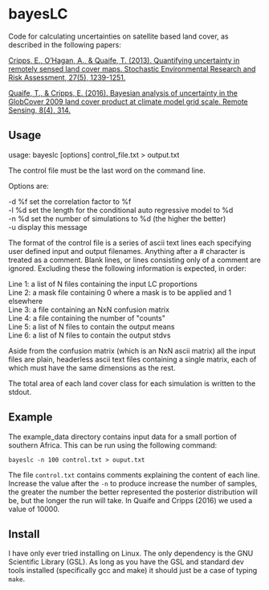 # bayesLC
Code for calculating uncertainties on satellite based land cover, as described in the following papers:

[Cripps, E., O’Hagan, A., & Quaife, T. (2013). Quantifying uncertainty in remotely sensed land cover maps. Stochastic Environmental Research and Risk Assessment, 27(5), 1239-1251.](https://link.springer.com/article/10.1007/s00477-012-0660-3)

[Quaife, T., & Cripps, E. (2016). Bayesian analysis of uncertainty in the GlobCover 2009 land cover product at climate model grid scale. Remote Sensing, 8(4), 314.](https://www.mdpi.com/2072-4292/8/4/314)

## Usage
 
usage: bayeslc \[options\] control_file.txt > output.txt

The control file must be the last word on the command line.

Options are:

-d %f        set the correlation factor to %f<br>
-l %d        set the length for the conditional auto regressive model to %d<br>
-n %d        set the number of simulations to %d (the higher the better)<br>
-u           display this message<br>

The format of the control file is a series of ascii text lines each specifying user
defined input and output filenames. Anything after a # character is treated as a comment.
Blank lines, or lines consisting only of a comment are ignored. Excluding these
the following information is expected, in order:

Line 1: a list of N files containing the input LC proportions<br>
Line 2: a mask file containing 0 where a mask is to be applied and 1 elsewhere<br>
Line 3: a file containing an NxN confusion matrix<br>
Line 4: a file containing the number of "counts"<br>
Line 5: a list of N files to contain the output means<br>
Line 6: a list of N files to contain the output stdvs<br>

Aside from the confusion matrix (which is an NxN ascii matrix) all the input files are plain, headerless
ascii text files containing a single matrix, each of which must have the same dimensions as the rest.

The total area of each land cover class for each simulation is written to the stdout. 

## Example

The example_data directory contains input data for a small portion of southern Africa. This can be run using the following command:

```bayeslc -n 100 control.txt > ouput.txt```

The file `control.txt` contains comments explaining the content of each line. Increase the value after the `-n` to produce increase
the number of samples, the greater the number the better represented the posterior distribution will be, but the longer 
the run will take. In Quaife and Cripps (2016) we used a value of 10000.

## Install

I have only ever tried installing on Linux. The only dependency is the GNU Scientific Library (GSL). As long as you have the GSL and standard dev tools installed (specifically gcc and make) it should just be a case of typing `make`.


